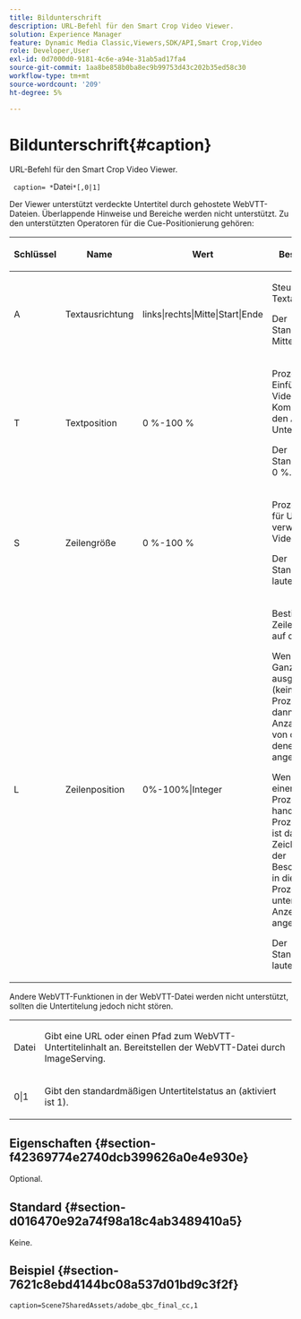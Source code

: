 ```yaml
---
title: Bildunterschrift
description: URL-Befehl für den Smart Crop Video Viewer.
solution: Experience Manager
feature: Dynamic Media Classic,Viewers,SDK/API,Smart Crop,Video
role: Developer,User
exl-id: 0d7000d0-9181-4c6e-a94e-31ab5ad17fa4
source-git-commit: 1aa8be858b0ba8ec9b99753d43c202b35ed58c30
workflow-type: tm+mt
source-wordcount: '209'
ht-degree: 5%

---
```


# Bildunterschrift{#caption}

URL-Befehl für den Smart Crop Video Viewer.

` caption= *`Datei`*[,0|1]`

Der Viewer unterstützt verdeckte Untertitel durch gehostete WebVTT-Dateien. Überlappende Hinweise und Bereiche werden nicht unterstützt. Zu den unterstützten Operatoren für die Cue-Positionierung gehören:

<table id="table_62D89A06EC9E4E7983D1F26A2C85A621"> 
 <thead> 
  <tr> 
   <th colname="col1" class="entry"> <p>Schlüssel </p> </th> 
   <th colname="col2" class="entry"> <p>Name </p> </th> 
   <th colname="col3" class="entry"> <p>Wert </p> </th> 
   <th colname="col4" class="entry"> <p>Beschreibung </p> </th> 
  </tr>
 </thead>
 <tbody> 
  <tr> 
   <td colname="col1"> <p> A </p> </td> 
   <td colname="col2"> <p>Textausrichtung </p> </td> 
   <td colname="col3"> <p><span class="codeph"> links|rechts|Mitte|Start|Ende</span> </p> </td> 
   <td colname="col4"> <p> Steuern der Textausrichtung. </p> <p>Der Standardwert ist <span class="codeph"> Mitte</span>. </p> </td> 
  </tr> 
  <tr> 
   <td colname="col1"> <p>T </p> </td> 
   <td colname="col2"> <p>Textposition </p> </td> 
   <td colname="col3"> <p> 0 %-100 % </p> </td> 
   <td colname="col4"> <p> Prozentsatz der Einfügung in die VideoPlayer-Komponente für den Anfang des Untertiteltextes. </p> <p>Der Standardwert ist 0 %. </p> </td> 
  </tr> 
  <tr> 
   <td colname="col1"> <p>S </p> </td> 
   <td colname="col2"> <p>Zeilengröße </p> </td> 
   <td colname="col3"> <p> 0 %-100 % </p> </td> 
   <td colname="col4"> <p> Prozentsatz der für Untertitel verwendeten Videobreite. </p> <p>Der Standardwert lautet 100 %. </p> </td> 
  </tr> 
  <tr> 
   <td colname="col1"> <p>L </p> </td> 
   <td colname="col2"> <p>Zeilenposition </p> </td> 
   <td colname="col3"> <p> 0%-100%|Integer </p> </td> 
   <td colname="col4"> <p> Bestimmt die Zeilenposition auf der Seite. </p> <p>Wenn er als Ganzzahl ausgedrückt wird (kein Prozentzeichen), dann ist dies die Anzahl der Zeilen von oben, in denen der Text angezeigt wird. </p> <p>Wenn es sich um einen Prozentsatz handelt (das Prozentzeichen ist das letzte Zeichen), wird der Beschriftungstext in diesem Prozentsatz unterhalb des Anzeigebereichs angezeigt. </p> <p>Der Standardwert lautet 100 %. </p> </td> 
  </tr> 
 </tbody> 
</table>

Andere WebVTT-Funktionen in der WebVTT-Datei werden nicht unterstützt, sollten die Untertitelung jedoch nicht stören.

<table id="table_A5BB1C08DA4B425DBD0356C7D3693E75"> 
 <tbody> 
  <tr> 
   <td colname="col1"> <p><span class="codeph"><span class="varname"> Datei</span></span> </p> </td> 
   <td colname="col2"> <p> Gibt eine URL oder einen Pfad zum WebVTT-Untertitelinhalt an. Bereitstellen der WebVTT-Datei durch ImageServing. </p> </td> 
  </tr> 
  <tr> 
   <td colname="col1"> <p><span class="codeph"> 0|1</span> </p> </td> 
   <td colname="col2"> <p> Gibt den standardmäßigen Untertitelstatus an (aktiviert ist <span class="codeph"> 1</span>). </p> </td> 
  </tr> 
 </tbody> 
</table>

## Eigenschaften {#section-f42369774e2740dcb399626a0e4e930e}

Optional.

## Standard {#section-d016470e92a74f98a18c4ab3489410a5}

Keine.

## Beispiel {#section-7621c8ebd4144bc08a537d01bd9c3f2f}

```
caption=Scene7SharedAssets/adobe_qbc_final_cc,1
```

